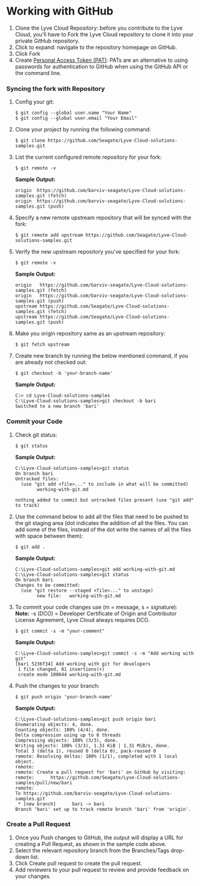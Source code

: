 # Working with GitHub

1. Clone the Lyve Cloud Repository: before you contribute to the Lyve Cloud, you'll have to Fork the Lyve Cloud repository to clone it into your private GitHub repository.
2. Click to expand: navigate to the repository homepage on GitHub.
3. Click Fork
4. Create [Personal Access Token (PAT)](https://docs.github.com/en/authentication/keeping-your-account-and-data-secure/creating-a-personal-access-token): PATs are an alternative to using passwords for authentication to GitHub when using the GitHub API or the command line.

### Syncing the fork with Repository

1. Config your git:
   ```
   $ git config --global user.name "Your Name" 
   $ git config --global user.email "Your Email" 
   ```

2. Clone your project by running the following command:
   ```
   $ git clone https://github.com/Seagate/Lyve-Cloud-solutions-samples.git
   ```

3. List the current configured remote repository for your fork:
   ```
   $ git remote -v
   ```
   **Sample Output:**
   ```
   origin  https://github.com/barviv-seagate/Lyve-Cloud-solutions-samples.git (fetch)
   origin  https://github.com/barviv-seagate/Lyve-Cloud-solutions-samples.git (push)
   ```

4. Specify a new remote upstream repository that will be synced with the fork:
   ```
   $ git remote add upstream https://github.com/Seagate/Lyve-Cloud-solutions-samples.git
   ```

5. Verify the new upstream repository you've specified for your fork:
   ```
   $ git remote -v
   ```
   **Sample Output:**
   ```
   origin   https://github.com/barviv-seagate/Lyve-Cloud-solutions-samples.git (fetch)
   origin   https://github.com/barviv-seagate/Lyve-Cloud-solutions-samples.git (push)
   upstream https://github.com/Seagate/Lyve-Cloud-solutions-samples.git (fetch)
   upstream https://github.com/Seagate/Lyve-Cloud-solutions-samples.git (push)
   ```

6. Make you origin repository same as an upstream repository:
   ```
   $ git fetch upstream
   ```

7. Create new branch by running the below mentioned command, if you are already not checked out:
   ```
   $ git checkout -b 'your-branch-name'
   ```
   **Sample Output:**
   ```
   C:> cd Lyve-Cloud-solutions-samples
   C:\Lyve-Cloud-solutions-samples>git checkout -b bari
   Switched to a new branch 'bari'
   ```

### Commit your Code

1. Check git status:
   ```
   $ git status
   ```
   **Sample Output:**
   ```
   C:\Lyve-Cloud-solutions-samples>git status
   On branch bari
   Untracked files:
     (use "git add <file>..." to include in what will be committed)
           working-with-git.md

   nothing added to commit but untracked files present (use "git add" to track)
   ```

2. Use the command below to add all the files that need to be pushed to the git staging area (dot indicates the addition of all the files. You can add some of the files, instead of the dot write the names of all the files with space between them):
   ```
   $ git add .
   ```
   **Sample Output:**
   ```
   C:\Lyve-Cloud-solutions-samples>git add working-with-git.md
   C:\Lyve-Cloud-solutions-samples>git status
   On branch bari
   Changes to be committed:
     (use "git restore --staged <file>..." to unstage)
           new file:   working-with-git.md
   ```

3. To commit your code changes use (m = message, s = signature):   
   **Note:** -s (DCO) = Developer Certificate of Origin and Contributor License Agreement, Lyve Cloud always requires DCO.
   ```
   $ git commit -s -m "your-comment"
   ```
   **Sample Output:**
   ```
   C:\Lyve-Cloud-solutions-samples>git commit -s -m "Add working with git"
   [bari 5236f34] Add working with git for developers
    1 file changed, 81 insertions(+)
    create mode 100644 working-with-git.md
   ```

4. Push the changes to your branch:
   ```
   $ git push origin 'your-branch-name'
   ```
   **Sample Output:**
   ```
   C:\Lyve-Cloud-solutions-samples>git push origin bari
   Enumerating objects: 4, done.
   Counting objects: 100% (4/4), done.
   Delta compression using up to 8 threads
   Compressing objects: 100% (3/3), done.
   Writing objects: 100% (3/3), 1.31 KiB | 1.31 MiB/s, done.
   Total 3 (delta 1), reused 0 (delta 0), pack-reused 0
   remote: Resolving deltas: 100% (1/1), completed with 1 local object.
   remote:
   remote: Create a pull request for 'bari' on GitHub by visiting:
   remote:      https://github.com/Seagate/Lyve-Cloud-solutions-samples/pull/new/bari
   remote:
   To https://github.com/barviv-seagate/Lyve-Cloud-solutions-samples.git
    * [new branch]      bari -> bari
   Branch 'bari' set up to track remote branch 'bari' from 'origin'.
   ```

### Create a Pull Request

1. Once you Push changes to GitHub, the output will display a URL for creating a Pull Request, as shown in the sample code above.
2. Select the relevant repository branch from the Branches/Tags drop-down list.
3. Click Create pull request to create the pull request.
4. Add reviewers to your pull request to review and provide feedback on your changes.
